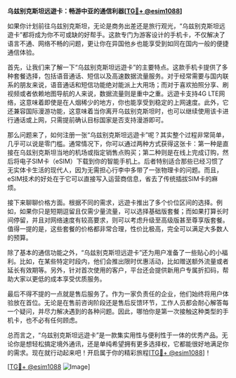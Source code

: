 **乌兹别克斯坦远遊卡：畅游中亚的通信利器[[TG💪+ @esim1088](https://t.me/s/esim1088)]**

如果你计划前往乌兹别克斯坦，无论是商务出差还是旅行观光，“乌兹别克斯坦远遊卡”都将成为你不可或缺的好帮手。这款专门为游客设计的手机卡，不仅解决了语言不通、网络不畅的问题，更让你在异国他乡也能享受到如同在国内一般的便捷通信体验。

首先，让我们来了解一下“乌兹别克斯坦远遊卡”的主要特点。这款手机卡提供了多种套餐选择，包括语音通话、短信以及高速数据流量服务。对于经常需要与国内联系的朋友来说，语音通话和短信功能绝对能派上大用场；而对于喜欢拍照分享、刷视频或者依赖地图导航的人来说，数据流量则是重中之重。远遊卡支持4G LTE网络，这意味着即使是在人烟稀少的地方，你也能享受到稳定的上网速度。此外，它还兼容国际漫游功能，这意味着当你离开乌兹别克斯坦时，也可以继续使用该卡进行通话或上网，只需提前确认目标国家是否支持漫游即可。

那么问题来了，如何注册一张“乌兹别克斯坦远遊卡”呢？其实整个过程非常简单，几乎可以说是零门槛。通常情况下，你可以通过两种方式获得这张卡：第一种是直接在乌兹别克斯坦当地的机场或指定销售点购买；第二种则是在线上完成订购，然后将电子SIM卡（eSIM）下载到你的智能手机上。后者特别适合那些已经习惯了无实体卡生活的现代人，因为无需担心行李中多带了一张物理卡的问题。而且，eSIM技术的好处在于它可以直接写入运营商信息，省去了传统插拔SIM卡的麻烦。

接下来聊聊价格方面。根据不同的需求，远遊卡推出了多个价位区间的选择。例如，如果你只是短期逗留且仅需少量流量，可以选择基础版套餐；而如果打算长时间停留，并且对网络速度有较高要求，则可以考虑升级至高级版甚至尊享版套餐。值得一提的是，这些套餐的价格都非常合理，性价比极高，完全可以满足大多数人的预算。

除了基本的通信功能之外，“乌兹别克斯坦远遊卡”还为用户准备了一些贴心的小福利。比如，在某些特定时段内，他们会推出限时优惠活动，比如赠送额外流量或者延长有效期等。另外，针对首次使用的客户，平台还会提供新用户专属折扣码，帮助大家以更低的成本享受优质服务。

最后不得不提的一点就是售后服务了。作为一家负责任的企业，他们始终将用户体验放在首位。无论是在售前咨询阶段还是售后反馈环节，工作人员都会耐心解答每一个疑问，并尽力解决遇到的各种问题。因此，哪怕你是第一次接触这种类型的手机卡，也不必有任何顾虑。

总而言之，“乌兹别克斯坦远遊卡”是一款集实用性与便利性于一体的优秀产品。无论你是想轻松搞定境外通讯，还是单纯希望拥有更多选择权，它都能很好地满足你的需求。现在就行动起来吧！开启属于你的精彩旅程[[TG💪+ @esim1088](https://t.me/s/esim1088)]！

[[TG💪+ @esim1088](https://t.me/s/esim1088) ![Image](https://i.postimg.cc/4NQfJmqS/Snipaste-2025-05-13-00-14-12.png)]